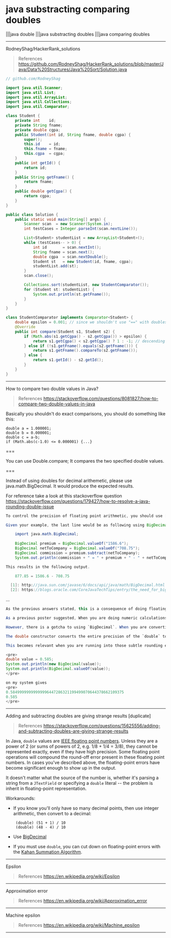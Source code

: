 # java substracting comparing doubles

|||java double |||java substracting doubles |||java comparing doubles

---

RodneyShag/HackerRank_solutions

> References
> <https://github.com/RodneyShag/HackerRank_solutions/blob/master/Java/Data%20Structures/Java%20Sort/Solution.java>

```java
// github.com/RodneyShag

import java.util.Scanner;
import java.util.List;
import java.util.ArrayList;
import java.util.Collections;
import java.util.Comparator;

class Student {
    private int    id;
    private String fname;
    private double cgpa;
    public Student(int id, String fname, double cgpa) {
        super();
        this.id    = id;
        this.fname = fname;
        this.cgpa  = cgpa;
    }
    public int getId() {
        return id;
    }
    public String getFname() {
        return fname;
    }
    public double getCgpa() {
        return cgpa;
    }
}

public class Solution {
    public static void main(String[] args) {
        Scanner scan  = new Scanner(System.in);
        int testCases = Integer.parseInt(scan.nextLine());

        List<Student> studentList = new ArrayList<Student>();
        while (testCases-- > 0) {
            int id       = scan.nextInt();
            String fname = scan.next();
            double cgpa  = scan.nextDouble();
            Student st   = new Student(id, fname, cgpa);
            studentList.add(st);
        }
        scan.close();

        Collections.sort(studentList, new StudentComparator());
        for (Student st: studentList) {
            System.out.println(st.getFname());
        }
    }
}

class StudentComparator implements Comparator<Student> {
    double epsilon = 0.001; // since we shouldn't use "==" with doubles
    @Override
    public int compare(Student s1, Student s2) {
        if (Math.abs(s1.getCgpa() - s2.getCgpa()) > epsilon) {
            return s1.getCgpa() < s2.getCgpa() ? 1 : -1; // descending order
        } else if (!s1.getFname().equals(s2.getFname())) {
            return s1.getFname().compareTo(s2.getFname());
        } else {
            return s1.getId() - s2.getId();
        }
    }
}
```

---

How to compare two double values in Java?

> References
> <https://stackoverflow.com/questions/8081827/how-to-compare-two-double-values-in-java>

Basically you shouldn't do exact comparisons, you should do something like this:

    double a = 1.000001;
    double b = 0.000001;
    double c = a-b;
    if (Math.abs(c-1.0) <= 0.000001) {...}

===

You can use Double.compare; It compares the two specified double values.

===

Instead of using doubles for decimal arithemetic, please use java.math.BigDecimal. It would produce the expected results.

For reference take a look at this stackoverflow question <https://stackoverflow.com/questions/179427/how-to-resolve-a-java-rounding-double-issue>

```java
To control the precision of floating point arithmetic, you should use [java.math.BigDecimal][1]. Read [The need for BigDecimal][2] by John Zukowski for more information.

Given your example, the last line would be as following using BigDecimal.

    import java.math.BigDecimal;
    
    BigDecimal premium = BigDecimal.valueOf("1586.6");
    BigDecimal netToCompany = BigDecimal.valueOf("708.75");
    BigDecimal commission = premium.subtract(netToCompany);
    System.out.println(commission + " = " + premium + " - " + netToCompany);

This results in the following output.

    877.85 = 1586.6 - 708.75

  [1]: http://java.sun.com/javase/6/docs/api/java/math/BigDecimal.html
  [2]: https://blogs.oracle.com/CoreJavaTechTips/entry/the_need_for_bigdecimal
```

...

```java
As the previous answers stated, this is a consequence of doing floating point arithmetic.

As a previous poster suggested, When you are doing numeric calculations, use `java.math.BigDecimal`.

However, there is a gotcha to using `BigDecimal`. When you are converting from the double value to a `BigDecimal`, you have a choice of using a new `BigDecimal(double)` constructor or the `BigDecimal.valueOf(double)` static factory method. Use the static factory method.

The double constructor converts the entire precision of the `double` to a `BigDecimal` while the static factory effectively converts it to a `String`, then converts that to a `BigDecimal`.

This becomes relevant when you are running into those subtle rounding errors. A number might display as .585, but internally its value is '0.58499999999999996447286321199499070644378662109375'. If you used the `BigDecimal` constructor, you would get the number that is NOT equal to 0.585, while the static method would give you a value equal to 0.585.

<pre>
double value = 0.585;
System.out.println(new BigDecimal(value));
System.out.println(BigDecimal.valueOf(value));
</pre>

on my system gives
<pre>
0.58499999999999996447286321199499070644378662109375
0.585
</pre>

```

---

Adding and subtracting doubles are giving strange results [duplicate]

> References
> <https://stackoverflow.com/questions/15625556/adding-and-subtracting-doubles-are-giving-strange-results>

In Java, `double` values are [IEEE floating point numbers][1].  Unless they are a power of 2 (or sums of powers of 2, e.g. 1/8 + 1/4 = 3/8), they cannot be represented exactly, even if they have high precision.  Some floating point operations will compound the round-off error present in these floating point numbers.  In cases you've described above, the floating-point errors have become significant enough to show up in the output.

It doesn't matter what the source of the number is, whether it's parsing a string from a `JTextField` or specifying a `double` literal -- the problem is inherit in floating-point representation.

Workarounds:

 - If you know you'll only have so many decimal points, then use integer
   arithmetic, then convert to a decimal:

        (double) (51 + 1) / 10
        (double) (48 - 4) / 10

 - Use [BigDecimal](http://docs.oracle.com/javase/7/docs/api/java/math/BigDecimal.html)

 - If you must use `double`, you can cut down on floating-point errors
   with the [Kahan Summation Algorithm][2].

[1]: http://en.wikipedia.org/wiki/IEEE_floating_point
[2]: http://en.wikipedia.org/wiki/Kahan_summation_algorithm

---

Epsilon

> References
> <https://en.wikipedia.org/wiki/Epsilon>

---

Approximation error

> References
> <https://en.wikipedia.org/wiki/Approximation_error>

---

Machine epsilon

> References
> <https://en.wikipedia.org/wiki/Machine_epsilon>

---
